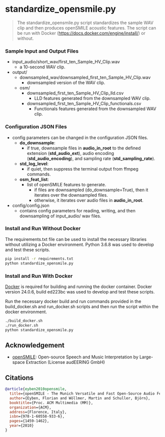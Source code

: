 # standardize_opensmile.py

> The standardize_opensmile.py script standardizes the sample WAV clip and then produces openSMILE acoustic features. The script can be run with Docker (https://docs.docker.com/engine/install/) or without.

### Sample Input and Output Files

* input_audio/short_wav/first_ten_Sample_HV_Clip.wav
    * a 10-second WAV clip.
* output/
    * downsampled_wav/downsampled_first_ten_Sample_HV_Clip.wav
        * downsampled version of the WAV clip.
    * osm/
        * downsampled_first_ten_Sample_HV_Clip_lld.csv
            * LLD features generated from the downsampled WAV clip.
        * downsampled_first_ten_Sample_HV_Clip_functionals.csv
            * Functionals features generated from the downsampled WAV clip.

### Configuration JSON Files

* config parameters can be changed in the configuration JSON files.
    * **do_downsample**:
        * if true, downsample files in **audio_in_root** to the defined extension (**std_audio_ext**), audio encoding (**std_audio_encoding**), and sampling rate (**std_sampling_rate**).
    * **std_log_level**:
        * if quiet, then suppress the terminal output from ffmpeg commands.
    * **osm_feat_list**:
        * list of openSMILE features to generate.
            * if files are downsampled (do_downsample=True), then it iterates over the downsampled files.
            * otherwise, it iterates over audio files in **audio_in_root**.
* config/config.json
    * contains config parameters for reading, writing, and then downsampling of input_audio/ wav files.

### Install and Run Without Docker

The requirements.txt file can be used to install the necessary libraries without utilizing a Docker environment. Python 3.6.8 was used to develop and test these scripts.

```sh
pip install -r requirements.txt
python standardize_opensmile.py
```

### Install and Run With Docker

[Docker](https://docs.docker.com/engine/install/) is required for building and running the docker container. Docker version 24.0.6, build ed223bc was used to develop and test these scripts.

Run the necessary docker build and run commands provided in the build_docker.sh and run_docker.sh scripts and then run the script within the docker environment.

```sh
./build_docker.sh
./run_docker.sh
python standardize_opensmile.py
```
## Acknowledgement
- [openSMILE](https://github.com/audeering/opensmile): Open-source Speech and Music Interpretation by Large-space Extraction (License audEERING GmbH)

## Citations
```bibtex
@article{eyben2010opensmile,
  title={openSMILE - The Munich Versatile and Fast Open-Source Audio Feature Extractor},
  author={Eyben, Florian and Wöllmer, Martin and Schuller, Björn},
  booktitle={Proc. ACM Multimedia (MM)},
  organization={ACM},
  address={Florence, Italy},
  isbn={978-1-60558-933-6},
  pages={1459-1462},
  year={2010}
}
```
